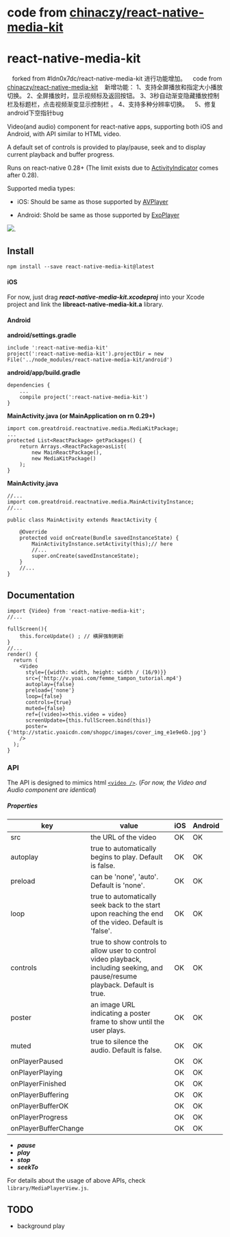 # code from [chinaczy/react-native-media-kit](https://github.com/chinaczy/react-native-media-kit)

# react-native-media-kit
    forked from #ldn0x7dc/react-native-media-kit 进行功能增加。
    code from [chinaczy/react-native-media-kit](https://github.com/chinaczy/react-native-media-kit)
    新增功能：
    1、支持全屏播放和指定大小播放切换。
    2、全屏播放时，显示视频标及返回按钮。
    3、3秒自动渐变隐藏播放控制栏及标题栏，点击视频渐变显示控制栏 。
    4、支持多种分辨率切换。
    5、修复android下空指针bug
    
Video(and audio) component for react-native apps, supporting both iOS and Android, with API similar to HTML video.

A default set of controls is provided to play/pause, seek and to display current playback and buffer progress.

Runs on react-native 0.28+ (The limit exists due to [ActivityIndicator](https://facebook.github.io/react-native/docs/activityindicator.html) comes after 0.28).

Supported media types:

* iOS: Should be same as those supported by [AVPlayer](https://developer.apple.com/library/ios/documentation/AVFoundation/Reference/AVPlayer_Class/)


* Android: Shold be same as those supported by [ExoPlayer](https://github.com/google/ExoPlayer)

![](Demo/demo.gif).

## Install

`npm install --save react-native-media-kit@latest `

#### iOS

For now, just drag ***react-native-media-kit.xcodeproj*** into your Xcode project and link the **libreact-native-media-kit.a** library.

#### Android

**android/settings.gradle**

```
include ':react-native-media-kit'
project(':react-native-media-kit').projectDir = new File('../node_modules/react-native-media-kit/android')
```

**android/app/build.gradle**

```
dependencies {
    ...
    compile project(':react-native-media-kit')
}
```

**MainActivity.java (or MainApplication on rn 0.29+)**

```
import com.greatdroid.reactnative.media.MediaKitPackage;
...
protected List<ReactPackage> getPackages() {
    return Arrays.<ReactPackage>asList(
        new MainReactPackage(),
        new MediaKitPackage()
    );
}
```

**MainActivity.java**

```
//...
import com.greatdroid.reactnative.media.MainActivityInstance;
//...

public class MainActivity extends ReactActivity {

    @Override
    protected void onCreate(Bundle savedInstanceState) {
        MainActivityInstance.setActivity(this);// here
        //...
        super.onCreate(savedInstanceState);
    }
    //...
}
```



## Documentation

```
import {Video} from 'react-native-media-kit';
//...

fullScreen(){
    this.forceUpdate() ; // 横屏强制刷新
}
//...  
render() {
  return (
  	<Video
      style={{width: width, height: width / (16/9)}}
      src={'http://v.yoai.com/femme_tampon_tutorial.mp4'}
      autoplay={false}
      preload={'none'}
      loop={false}
      controls={true}
      muted={false}
      ref={(video)=>this.video = video}
      screenUpdate={this.fullScreen.bind(this)}
      poster={'http://static.yoaicdn.com/shoppc/images/cover_img_e1e9e6b.jpg'}
    />
  );
}

```

### API

The API is designed to mimics html [`<video />`](https://developer.mozilla.org/en-US/docs/Web/HTML/Element/video). (*For now, the Video and Audio component are identical*)

##### Properties

| key                  | value                                    | iOS  | Android |
| -------------------- | ---------------------------------------- | ---- | ------- |
| src                  | the URL of the video                     | OK   | OK      |
| autoplay             | true to automatically begins to play. Default is false. | OK   | OK      |
| preload              | can be 'none', 'auto'. Default is 'none'. | OK   | OK      |
| loop                 | true to automatically seek back to the start upon reaching the end of the video. Default is 'false'. | OK   | OK      |
| controls             | true to show controls to allow user to control video playback, including seeking, and pause/resume playback. Default is true. | OK   | OK      |
| poster               | an image URL indicating a poster frame to show until the user plays. | OK   | OK      |
| muted                | true to silence the audio. Default is false. | OK   | OK      |
| onPlayerPaused       |                                          | OK   | OK      |
| onPlayerPlaying      |                                          | OK   | OK      |
| onPlayerFinished     |                                          | OK   | OK      |
| onPlayerBuffering    |                                          | OK   | OK      |
| onPlayerBufferOK     |                                          | OK   | OK      |
| onPlayerProgress     |                                          | OK   | OK      |
| onPlayerBufferChange |                                          | OK   | OK      |

- ***pause***
- ***play***
- ***stop***
- ***seekTo***


For details about the usage of above APIs, check `library/MediaPlayerView.js`.



## TODO

* background play
